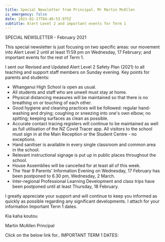 ```yaml
---
title: Special Newsletter from Principal, Mr Martin McAllen
is_emergency: false
date: 2021-02-17T04:46:53.975Z
subtitle: Alert Level 2 and important events for Term 1
---
```

SPECIAL NEWSLETTER - February 2021


This special newsletter is just focusing on two specific areas: our movement into Alert Level 2 until at least 11:59 pm on Wednesday, 17 February; and important events for the rest of Term 1.


I sent our Revised and Updated Alert Level 2 Safety Plan (2021) to all teaching and support staff members on Sunday evening. Key points for parents and students:


* Whanganui High School is open as usual.
* All students and staff who are unwell must stay at home.
* Physical distancing measures will be maintained so that there is no breathing on or touching of each other.
* Good hygiene and cleaning practices will be followed: regular hand-washing and drying; coughing or sneezing into one's own elbow; no spitting; keeping surfaces as clean as possible.
* Accurate contact tracing registers will continue to be maintained as well as full utilisation of the NZ Covid Tracer app. All visitors to the school must sign in at the Main Reception or the Student Centre - no exceptions.
* Hand sanitiser is available in every single classroom and common area in the school. 
* Relevant instructional signage is put up in public places throughout the school.
* House Assemblies will be cancelled for at least all of this week.
* The Year 9 Parents' Information Evening on Wednesday, 17 February has been postponed to 6.30 pm, Wednesday, 2 March.
* Inter-regional Professional Learning Development and class trips have been postponed until at least Thursday, 18 February.


I greatly appreciate your support and will continue to keep you informed as quickly as possible regarding any significant developments. I attach for your information Important Term 1 dates.


Kia kaha koutou


Martin McAllen
Principal


Click on the below link for..
IMPORTANT TERM 1 DATES: